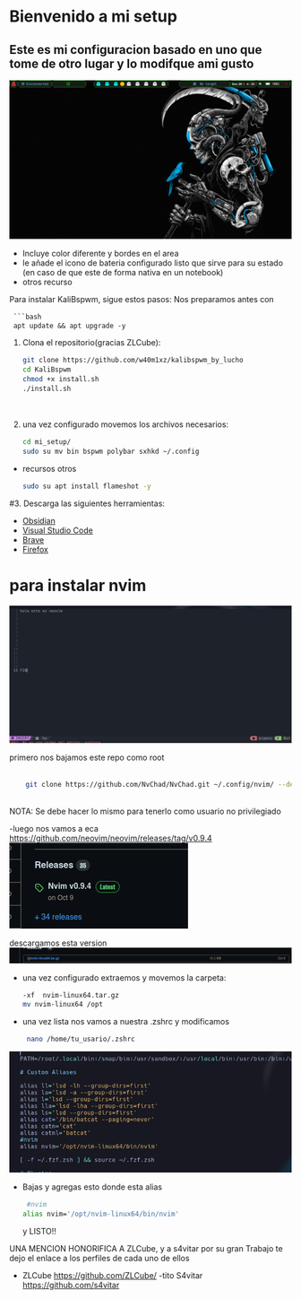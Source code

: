 # Bienvenido a mi setup


## Este es mi configuracion basado en uno que tome de otro lugar y lo modifque ami gusto 
![Texto alternativo](pictures/2023-12-29_04-33.png)
* Incluye color diferente y bordes en el area
* le añade el icono de bateria  configurado listo que sirve para su estado  (en caso de que este de forma nativa en un notebook)
* otros recurso 


Para instalar KaliBspwm, sigue estos pasos:
Nos preparamos antes con 

     ```bash
     apt update && apt upgrade -y 
1. Clona el repositorio(gracias ZLCube):

    ```bash
    git clone https://github.com/w40m1xz/kalibspwm_by_lucho
    cd KaliBspwm
    chmod +x install.sh
   ./install.sh
 
     
    ```

2. una vez configurado movemos los archivos necesarios:

    ```bash
    cd mi_setup/
    sudo su mv bin bspwm polybar sxhkd ~/.config


  - recursos otros
     ```bash
    sudo su apt install flameshot -y

  #3. Descarga las siguientes herramientas:

   - [Obsidian](https://obsidian.md/download)
   - [Visual Studio Code](https://code.visualstudio.com/download)
   - [Brave](https://brave.com/linux/)
   - [Firefox](https://www.mozilla.org/es-CL/firefox/new/)
# para instalar nvim 
![Texto alternativo](pictures/2023-12-29_05-25.png)


primero nos bajamos este repo como root
```bash
    
    git clone https://github.com/NvChad/NvChad.git ~/.config/nvim/ --depth 1
    
   ```
  NOTA: Se debe hacer lo mismo para tenerlo como usuario no privilegiado

 -luego nos vamos a eca https://github.com/neovim/neovim/releases/tag/v0.9.4
![Texto alternativo](pictures/n1.png)
 
  
  descargamos esta version
 ![Texto alternativo](pictures/2.png)
 
 
 - una vez configurado  extraemos y movemos la carpeta:
 
    ```bash
    -xf  nvim-linux64.tar.gz 
    mv nvim-linux64 /opt
   ```
- una vez lista nos vamos a nuestra .zshrc y modificamos
   ```bash
    nano /home/tu_usario/.zshrc
   ```
   
![Texto alternativo](pictures/nano.png)

- Bajas y agregas esto donde esta alias
   ```bash
    #nvim
   alias nvim='/opt/nvim-linux64/bin/nvim'
   ```

   y LISTO!!


UNA MENCION HONORIFICA A ZLCube, y a s4vitar por su gran Trabajo te dejo el enlace a los perfiles de cada uno de ellos

- ZLCube https://github.com/ZLCube/
-tito S4vitar https://github.com/s4vitar
